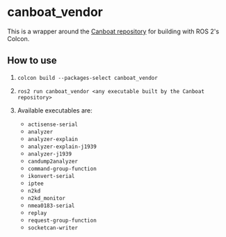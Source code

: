 # canboat_vendor

This is a wrapper around the [Canboat repository](https://github.com/canboat/canboat) for building with ROS 2's Colcon.

## How to use

1.  ```
    colcon build --packages-select canboat_vendor
    ```

2.  ```
    ros2 run canboat_vendor <any executable built by the Canboat repository>
    ```

3.  Available executables are:
    - `actisense-serial`
    - `analyzer`
    - `analyzer-explain`
    - `analyzer-explain-j1939`
    - `analyzer-j1939`
    - `candump2analyzer`
    - `command-group-function`
    - `ikonvert-serial`
    - `iptee`
    - `n2kd`
    - `n2kd_monitor`
    - `nmea0183-serial`
    - `replay`
    - `request-group-function`
    - `socketcan-writer`
